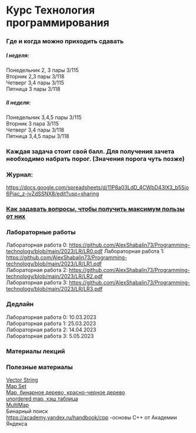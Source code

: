 # Курс Технология программирования

### Где и когда можно приходить сдавать  
##### I неделя:  
Понедельник 2, 3 пары 3/115  
Вторник 2,3 пары 3/118  
Четверг 3,4 пары 3/115  
Пятница 3 пары 3/118  
##### II неделя:  
Понедельник 3,4,5 пары 3/115  
Вторник 3 пара 3/115  
Четверг 3,4 пары 3/118  
Пятница 3,4,5 пары 3/118  

### Каждая задача стоит свой балл. Для получения зачета необходимо набрать порог. (Значения порога чуть позже)  


### Журнал:  
https://docs.google.com/spreadsheets/d/11P8a03LdD_4CWbD43lX3_b5Sio6Pjac_z-jvZdSSNX8/edit?usp=sharing  

### <a href ="https://github.com/AlexShabalin73/Informatics-and-programming/blob/main/2022-2023/%D0%9A%D0%B0%D0%BA%20%D0%B7%D0%B0%D0%B4%D0%B0%D0%B2%D0%B0%D1%82%D1%8C%20%D0%B2%D0%BE%D0%BF%D1%80%D0%BE%D1%81%D1%8B.pdf">Как задавать вопросы, чтобы получить максимум пользы от них</a>  

### Лабораторные работы  
Лабораторная работа 0: https://github.com/AlexShabalin73/Programming-technology/blob/main/2023/LR/LR0.pdf
Лабораторная работа 1: https://github.com/AlexShabalin73/Programming-technology/blob/main/2023/LR/LR1.pdf  
Лабораторная работа 2: https://github.com/AlexShabalin73/Programming-technology/blob/main/2023/LR/LR2.pdf  
Лабораторная работа 3: https://github.com/AlexShabalin73/Programming-technology/blob/main/2023/LR/LR3.pdf  

### Дедлайн
Лабораторная работа 0: 10.03.2023  
Лабораторная работа 1: 25.03.2023  
Лабораторная работа 2: 14.04.2023  
Лабораторная работа 3: 5.05.2023  

### Материалы лекций

### Полезные материалы
<a href = "https://github.com/AlexShabalin73/Programming-technology/blob/main/2023/Theory/vector%20string.pdf"> Vector String </a>   
<a href = "https://github.com/AlexShabalin73/Programming-technology/blob/main/2023/Theory/%D0%9A%D0%BE%D0%BD%D1%82%D0%B5%D0%B9%D0%BD%D0%B5%D1%80%20map%2C%20set.pdf" > Map Set </a>  
<a href = "https://github.com/AlexShabalin73/Programming-technology/tree/main/2023/Theory%2B/map%2C%20%D0%B1%D0%B8%D0%BD%D0%B0%D1%80%D0%BD%D0%BE%D0%B5%20%D0%B4%D0%B5%D1%80%D0%B5%D0%B2%D0%BE%2C%20%D0%BA%D1%80%D0%B0%D1%81%D0%BD%D0%BE-%D1%87%D0%B5%D1%80%D0%BD%D0%BE%D0%B5%20%D0%B4%D0%B5%D1%80%D0%B5%D0%B2%D0%BE"> Map, бинарное дерево, красно-черное дерево  
<a href = "https://github.com/AlexShabalin73/Programming-technology/tree/main/2023/Theory%2B/unordered%20map%2C%20%D1%85%D1%8D%D1%88%20%D1%82%D0%B0%D0%B1%D0%BB%D0%B8%D1%86%D0%B0"> unordered map, хэш таблица</a>  
<a href = "https://github.com/AlexShabalin73/Programming-technology/blob/main/2023/Theory/multimap%20%D0%B2%20%D1%81%2B%2B.pdf"> MultiMap </a>  
<a hrer = "https://github.com/AlexShabalin73/Programming-technology/blob/main/2023/Theory/%D0%91%D0%B8%D0%BD%D0%B0%D1%80%D0%BD%D1%8B%D0%B9%20%D0%BF%D0%BE%D0%B8%D1%81%D0%BA.md"> Бинарный поиск </a>    
https://academy.yandex.ru/handbook/cpp -основы С++ от Академии Яндекса  
